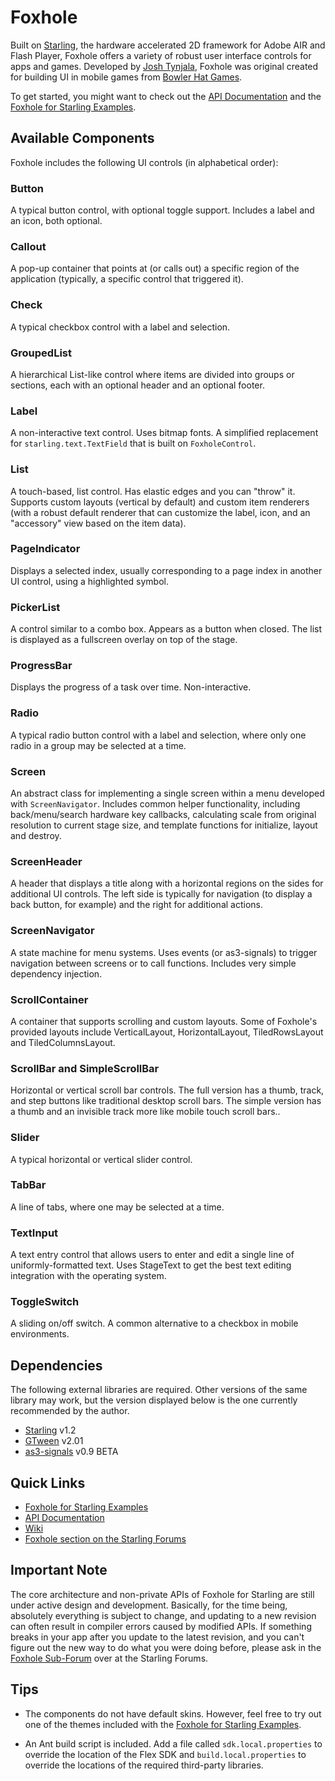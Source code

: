 # Foxhole

Built on [Starling](http://gamua.com/starling/), the hardware accelerated 2D framework for Adobe AIR and Flash Player, Foxhole offers a variety of robust user interface controls for apps and games. Developed by [Josh Tynjala](http://twitter.com/joshtynjala), Foxhole was original created for building UI in mobile games from [Bowler Hat Games](http://bowlerhatgames.com/).

To get started, you might want to check out the [API Documentation](http://www.flashtoolbox.com/foxhole-starling/documentation/) and the [Foxhole for Starling Examples](https://github.com/joshtynjala/foxhole-starling-examples).

## Available Components

Foxhole includes the following UI controls (in alphabetical order):

### Button
A typical button control, with optional toggle support. Includes a label and an icon, both optional.

### Callout
A pop-up container that points at (or calls out) a specific region of the application (typically, a specific control that triggered it).

### Check
A typical checkbox control with a label and selection.

### GroupedList
A hierarchical List-like control where items are divided into groups or sections, each with an optional header and an optional footer.

### Label
A non-interactive text control. Uses bitmap fonts. A simplified replacement for `starling.text.TextField` that is built on `FoxholeControl`.

### List
A touch-based, list control. Has elastic edges and you can "throw" it. Supports custom layouts (vertical by default) and custom item renderers (with a robust default renderer that can customize the label, icon, and an "accessory" view based on the item data).

### PageIndicator
Displays a selected index, usually corresponding to a page index in another UI control, using a highlighted symbol.

### PickerList
A control similar to a combo box. Appears as a button when closed. The list is displayed as a fullscreen overlay on top of the stage.

### ProgressBar
Displays the progress of a task over time. Non-interactive.

### Radio
A typical radio button control with a label and selection, where only one radio in a group may be selected at a time.

### Screen
An abstract class for implementing a single screen within a menu developed with `ScreenNavigator`. Includes common helper functionality, including back/menu/search hardware key callbacks, calculating scale from original resolution to current stage size, and template functions for initialize, layout and destroy.

### ScreenHeader
A header that displays a title along with a horizontal regions on the sides for additional UI controls. The left side is typically for navigation (to display a back button, for example) and the right for additional actions.

### ScreenNavigator
A state machine for menu systems. Uses events (or as3-signals) to trigger navigation between screens or to call functions. Includes very simple dependency injection.

### ScrollContainer
A container that supports scrolling and custom layouts. Some of Foxhole's provided layouts include VerticalLayout, HorizontalLayout, TiledRowsLayout and TiledColumnsLayout.

### ScrollBar and SimpleScrollBar
Horizontal or vertical scroll bar controls. The full version has a thumb, track, and step buttons like traditional desktop scroll bars. The simple version has a thumb and an invisible track more like mobile touch scroll bars..

### Slider
A typical horizontal or vertical slider control.

### TabBar
A line of tabs, where one may be selected at a time.

### TextInput
A text entry control that allows users to enter and edit a single line of uniformly-formatted text. Uses StageText to get the best text editing integration with the operating system.

### ToggleSwitch
A sliding on/off switch. A common alternative to a checkbox in mobile environments.

## Dependencies

The following external libraries are required. Other versions of the same library may work, but the version displayed below is the one currently recommended by the author.

* [Starling](http://gamua.com/starling/) v1.2
* [GTween](http://gskinner.com/libraries/gtween/) v2.01
* [as3-signals](https://github.com/robertpenner/as3-signals) v0.9 BETA

## Quick Links

* [Foxhole for Starling Examples](https://github.com/joshtynjala/foxhole-starling-examples)
* [API Documentation](http://www.flashtoolbox.com/foxhole-starling/documentation/)
* [Wiki](https://github.com/joshtynjala/foxhole-starling/wiki)
* [Foxhole section on the Starling Forums](http://forum.starling-framework.org/forum/foxhole)

## Important Note

The core architecture and non-private APIs of Foxhole for Starling are still under active design and development. Basically, for the time being, absolutely everything is subject to change, and updating to a new revision can often result in compiler errors caused by modified APIs. If something breaks in your app after you update to the latest revision, and you can't figure out the new way to do what you were doing before, please ask in the [Foxhole Sub-Forum](http://forum.starling-framework.org/forum/foxhole) over at the Starling Forums.

## Tips

* The components do not have default skins. However, feel free to try out one of the themes included with the [Foxhole for Starling Examples](https://github.com/joshtynjala/foxhole-starling-examples).

* An Ant build script is included. Add a file called `sdk.local.properties` to override the location of the Flex SDK and `build.local.properties` to override the locations of the required third-party libraries.